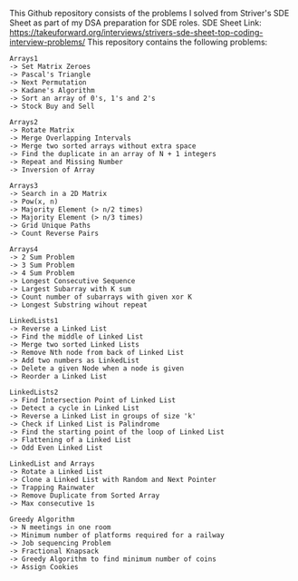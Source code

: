 This Github repository consists of the problems I solved from Striver's SDE Sheet as part of my DSA preparation for SDE roles.
SDE Sheet Link: https://takeuforward.org/interviews/strivers-sde-sheet-top-coding-interview-problems/
This repository contains the following problems:

    Arrays1
    -> Set Matrix Zeroes
    -> Pascal's Triangle
    -> Next Permutation
    -> Kadane's Algorithm
    -> Sort an array of 0's, 1's and 2's
    -> Stock Buy and Sell

    Arrays2
    -> Rotate Matrix
    -> Merge Overlapping Intervals
    -> Merge two sorted arrays without extra space
    -> Find the duplicate in an array of N + 1 integers
    -> Repeat and Missing Number
    -> Inversion of Array

    Arrays3
    -> Search in a 2D Matrix
    -> Pow(x, n)
    -> Majority Element (> n/2 times)
    -> Majority Element (> n/3 times)
    -> Grid Unique Paths
    -> Count Reverse Pairs

    Arrays4
    -> 2 Sum Problem
    -> 3 Sum Problem
    -> 4 Sum Problem
    -> Longest Consecutive Sequence
    -> Largest Subarray with K sum
    -> Count number of subarrays with given xor K
    -> Longest Substring wihout repeat

    LinkedLists1
    -> Reverse a Linked List
    -> Find the middle of Linked List
    -> Merge two sorted Linked Lists
    -> Remove Nth node from back of Linked List
    -> Add two numbers as LinkedList
    -> Delete a given Node when a node is given
    -> Reorder a Linked List

    LinkedLists2
    -> Find Intersection Point of Linked List
    -> Detect a cycle in Linked List
    -> Reverse a Linked List in groups of size 'k'
    -> Check if Linked List is Palindrome
    -> Find the starting point of the loop of Linked List
    -> Flattening of a Linked List
    -> Odd Even Linked List

    LinkedList and Arrays
    -> Rotate a Linked List
    -> Clone a Linked List with Random and Next Pointer
    -> Trapping Rainwater
    -> Remove Duplicate from Sorted Array
    -> Max consecutive 1s

    Greedy Algorithm
    -> N meetings in one room
    -> Minimum number of platforms required for a railway
    -> Job sequencing Problem
    -> Fractional Knapsack
    -> Greedy Algorithm to find minimum number of coins
    -> Assign Cookies

